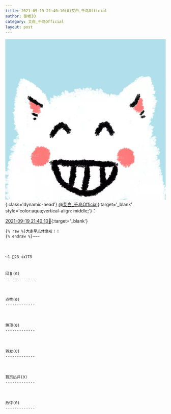 ```yaml
---
title: 2021-09-19 21:40:10(0)艾白_千鸟Official
author: 御坂IO
category: 艾白_千鸟Official
layout: post
---
```


![img](/images/9ae8b9445fd0665cc014d9080156a45271be73c6.jpg){:class='dynamic-head'}
[@艾白_千鸟Official](https://space.bilibili.com/334537711/dynamic){:target='_blank' style='color:aqua;vertical-align: middle;'}：

[2021-09-19 21:40:10🔗](https://t.bilibili.com/572177304116152609){:target='_blank'}

~~~
{% raw %}大家早点休息啦！！
{% endraw %}~~~



↪️1 💬23 👍173


回复(0)
-------------



点赞(0)
-------------



置顶(0)
-------------



转发(0)
-------------



首页热评(0)
-------------



热评(0)
-------------



